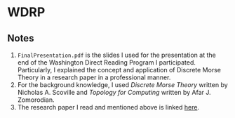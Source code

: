 # WDRP

## Notes

1. `FinalPresentation.pdf` is the slides I used for the presentation at the end of the Washington Direct Reading Program I participated. Particularly, I explained the concept and application of Discrete Morse Theory in a research paper in a professional manner.
2. For the background knowledge, I used *Discrete Morse Theory* written by Nicholas A. Scoville and *Topology for Computing* written by Afar J. Zomorodian.
3. The research paper I read and mentioned above is linked [here](https://ieeexplore.ieee.org/document/6134731).
